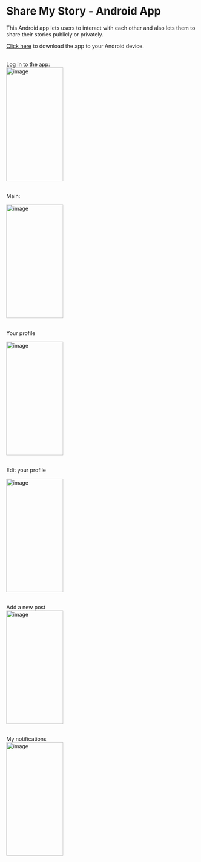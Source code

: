 # Share My Story - Android App

This Android app lets users to interact with each other and also lets them to share their stories publicly or privately.

<a target="_blank" href="https://play.google.com/store/apps/details?id=my_app.example.my_adventures">Click here</a> to download the app to your Android device.


<br>
Log in to the app:
<br>
<a href="https://ibb.co/PDVQpMG"><img width=150 height=300 src="https://i.ibb.co/1z46VMG/image.png" alt="image" border="0"></a>

<br>Main:<br>

<a href="https://ibb.co/T2VYHsC"><img width=150 height=300  src="https://i.ibb.co/wg9BKfv/image.png" alt="image" border="0"></a>

<br>Your profile<br>

<a href="https://ibb.co/F8jn8Ty"><img width=150 height=300 src="https://i.ibb.co/CVTWVGY/image.png" alt="image" border="0"></a>

<br>Edit your profile<br>

<a href="https://ibb.co/P4V22L4"><img width=150 height=300 src="https://i.ibb.co/GkrZZ6k/image.png" alt="image" border="0"></a>

<br>
Add a new post
<br>
<a href="https://ibb.co/6v2PDMj"><img width=150 height=300 src="https://i.ibb.co/GsX2C6z/image.png" alt="image" border="0"></a>

<br>My notifications<br>
<a href="https://ibb.co/qFThFLb"><img width=150 height=300 src="https://i.ibb.co/R4Rt4GL/image.png" alt="image" border="0"></a>
